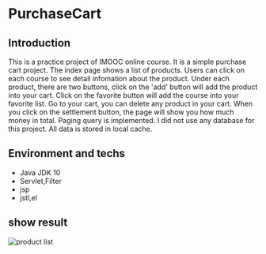 # PurchaseCart

## Introduction


This is a practice project of IMOOC online course. It is a simple purchase cart project. The index page shows a list of products. Users can click on each course to see detail infomation about the product.
Under each product, there are two buttons, click on the 'add' button will add the product into your cart. Click on the favorite button will add the course into your favorite list.
Go to your cart, you can delete any product in your cart. When you click on the settlement button, the page will show you how much money in total.
Paging query is implemented. I did not use any database for this project. All data is stored in local cache.

## Environment and techs

* Java JDK 10
* Servlet,Filter
* jsp
* jstl,el

## show result
![product list]()
